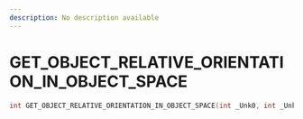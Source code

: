 ```yaml
---
description: No description available 
---
```


# GET_OBJECT_RELATIVE_ORIENTATION_IN_OBJECT_SPACE

```cpp
int GET_OBJECT_RELATIVE_ORIENTATION_IN_OBJECT_SPACE(int _Unk0, int _Unk1, int _Unk2, int _Unk3, int _Unk4);
```